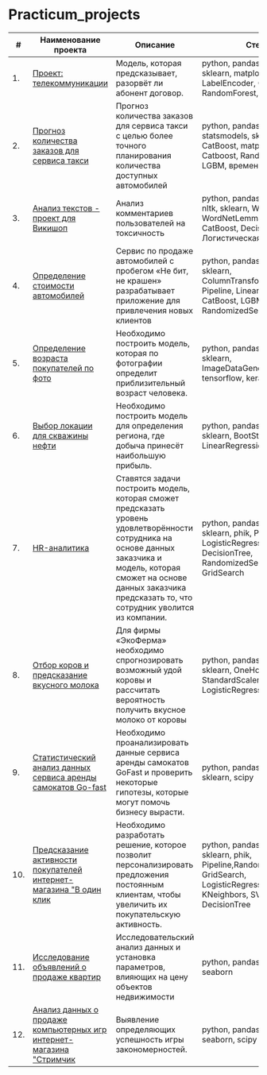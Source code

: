 # Practicum_projects
| #    | Наименование проекта| Описание | Стек         |
| ---- | ---- | --- | ----|
| 1.   | [Проект: телекоммуникации](https://github.com/krasnogir3005/Practicum_projects/blob/main/Проект%20телекоммуникации.ipynb) | Модель, которая предсказывает, разорвёт ли абонент договор.| python, pandas, numpy, sklearn, matplotlib, LabelEncoder, Catboost, RandomForest, LGBM|
| 2.   | [Прогноз количества заказов для сервиса такси](https://github.com/krasnogir3005/Practicum_projects/blob/main/Прогнозирование%20заказов%20такси%20-%20временные%20ряды.ipynb) | Прогноз количества заказов <br/>для сервиса такси с целью более точного планирования количества доступных <br/>автомобилей | python, pandas, numpy, statsmodels, sklearn, CatBoost, matplotlib, Catboost, RandomForest, LGBM, временные ряды |
| 3.   | [Анализ текстов - проект для Викишоп](https://github.com/krasnogir3005/Practicum_projects/blob/main/Проект%20для%20Викишоп%20-%20машинное%20обучение%20текстов.ipynb) | Анализ комментариев пользователей на токсичность             | python, pandas, numpy, nltk, sklearn, WordCloud, WordNetLemmatizer, CatBoost, DecisionTree, Логистическая регрессия|
| 4.   | [Определение стоимости автомобилей](https://github.com/krasnogir3005/Practicum_projects/blob/main/Определение%20стоимости%20автомобиля.ipynb) | Сервис по продаже автомобилей с пробегом «Не бит, не крашен» разрабатывает приложение для привлечения новых клиентов| python, pandas, numpy, sklearn, ColumnTransformer, Pipeline, LinearRegression, CatBoost, LGBM, RandomizedSearch|
| 5.   | [Определение возраста покупателей по фото](https://github.com/krasnogir3005/Practicum_projects/blob/main/Определение%20возраста%20покупателя%20по%20фото.ipynb) | Необходимо построить модель, которая по фотографии определит приблизительный возраст человека.| python, pandas, numpy, sklearn, ImageDataGenerator, tensorflow, keras|
| 6.   | [Выбор локации для скважины нефти](https://github.com/krasnogir3005/Practicum_projects/blob/main/Выбор%20локации%20для%20скважины.ipynb) | Необходимо построить модель для определения региона, где добыча принесёт наибольшую прибыль.| python, pandas, numpy, sklearn, BootStrap, LinearRegression|
| 7.   | [HR-аналитика](https://github.com/krasnogir3005/Practicum_projects/blob/main/HR%20аналитика.ipynb) | Ставятся задачи построить модель, которая сможет предсказать уровень удовлетворённости сотрудника на основе данных заказчика и модель, которая сможет на основе данных заказчика предсказать то, что сотрудник уволится из компании. |python, pandas, numpy, sklearn, phik, Pipeline,  LogisticRegression, SVR, DecisionTree, RandomizedSearch, GridSearch|
| 8.   | [Отбор коров и предсказание вкусного молока ](https://github.com/krasnogir3005/Practicum_projects/blob/main/Отбор%20коров%20и%20предсказание%20вкусного%20молока%20.ipynb) | Для фирмы «ЭкоФерма» необходимо спрогнозировать возможный удой коровы и рассчитать вероятность получить вкусное молоко от коровы| python, pandas, numpy, sklearn, OneHotEncoder, StandardScaler, LogisticRegression|
| 9.   | [Статистический анализ данных сервиса аренды самокатов Go-fast](https://github.com/krasnogir3005/Practicum_projects/blob/main/Статистический%20анализ%20данных%20сервиса%20аренды%20самокатов%20Go-fast.ipynb) | Необходимо проанализировать данные сервиса аренды самокатов GoFast и проверить некоторые гипотезы, которые могут помочь бизнесу вырасти.| python, pandas, numpy, sklearn, scipy|
| 10.   | [Предсказание активности покупателей интернет-магазина "В один клик](https://github.com/krasnogir3005/Practicum_projects/blob/main/«Предсказание%20активности%20покупателей%20интернет-магазина%20%22В%20один%20клик%22.ipynb) | Необходимо разработать решение, которое позволит персонализировать предложения постоянным клиентам, чтобы увеличить их покупательскую активность.| python, pandas, numpy, sklearn, phik, Pipeline,RandomizedSearch, GridSearch, LogisticRegression, KNeighbors, SVR, DecisionTree|
| 11.   | [Исследование объявлений о продаже квартир](https://github.com/krasnogir3005/Practicum_projects/blob/main/Исследование%20данных%20о%20продаже%20квартир.ipynb) | Исследовательский анализ данных и установка параметров, влияющих на цену объектов недвижимости | python, pandas, numpy, seaborn|
| 12.   | [Анализ данных о продаже компьютерных игр интернет-магазина "Стримчик](https://github.com/krasnogir3005/Practicum_projects/blob/main/Анализ%20данных%20о%20продаже%20компьютерных%20игр%20интернет-магазина%20%22Стримчик%22.ipynb) | Выявление определяющих успешность игры закономерностей.  | python, pandas, numpy, seaborn, scipy|
